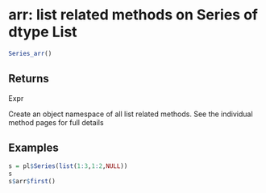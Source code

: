 # arr: list related methods on Series of dtype List

```r
Series_arr()
```

## Returns

Expr

Create an object namespace of all list related methods. See the individual method pages for full details

## Examples

```r
s = pl$Series(list(1:3,1:2,NULL))
s
s$arr$first()
```